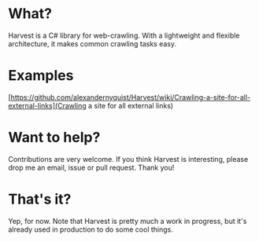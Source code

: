 What?
============
Harvest is a C# library for web-crawling. With a lightweight and flexible architecture, it makes common crawling tasks easy.

Examples
============
[https://github.com/alexandernyquist/Harvest/wiki/Crawling-a-site-for-all-external-links](Crawling a site for all external links)

Want to help?
============
Contributions are very welcome. If you think Harvest is interesting, please drop me an email, issue or pull request. Thank you!

That's it?
============
Yep, for now. Note that Harvest is pretty much a work in progress, but it's already used in production to do some cool things.